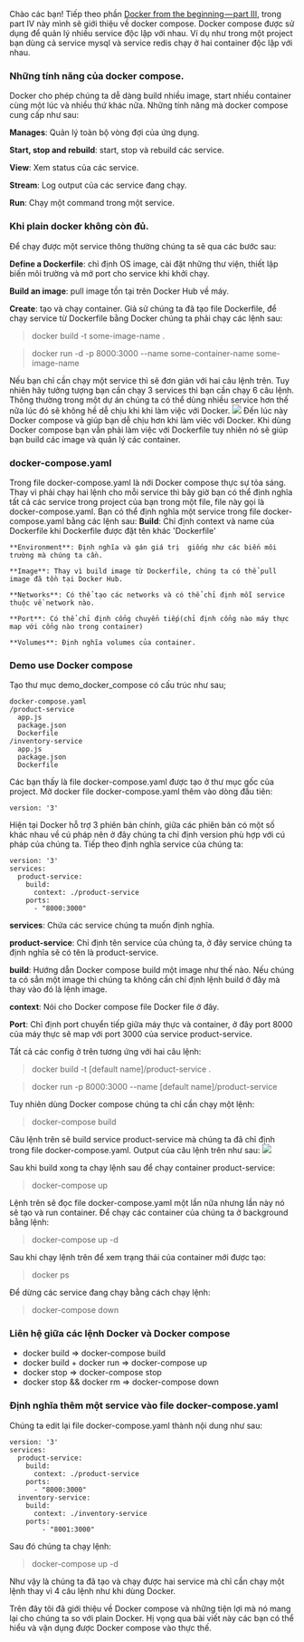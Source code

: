 Chào các bạn! Tiếp theo phần [Docker from the beginning — part III](https://viblo.asia/p/docker-from-the-beginning-part-iii-3P0lP48blox), trong part IV này mình sẽ giới thiệu về docker compose. Docker compose được sử dụng để quản lý nhiều service độc lập với nhau. Ví dụ như trong một project bạn dùng cả service mysql và service redis chạy ở hai container độc lập với nhau.
### Những tính năng của docker compose.
Docker cho phép chúng ta dễ dàng build nhiều image, start nhiều container cùng một lúc và nhiều thứ khác nữa. Những tính năng mà docker compose cung cấp như sau:

   **Manages**: Quản lý toàn bộ vòng đợi của ứng dụng.
   
   **Start, stop and rebuild**: start, stop và rebuild các service.
   
   **View**: Xem status của các service.
   
   **Stream**: Log output của các service đang chạy.
   
   **Run**:  Chạy một command trong một service.
### Khi plain docker không còn đủ.
Để chạy được một service thông thường chúng ta sẽ qua các bước sau:
   
   **Define a Dockerfile**: chỉ định OS image, cài đặt những thư viện, thiết lập biến môi trường và mở port cho service khi khởi chạy.
   
   **Build an image**: pull image tồn tại trên Docker Hub về máy.
   
   **Create**: tạo và chạy container.
Giả sử chúng ta đã tạo file Dockerfile, để chạy service từ Dockerfile bằng Docker chúng ta phải chạy các lệnh sau:
> docker build -t some-image-name .

> docker run -d -p 8000:3000 --name some-container-name some-image-name

Nếu bạn chỉ cần chạy một service thì sẽ đơn giản với hai câu lệnh trên. Tuy nhiên hãy tưởng tượng bạn cần chạy 3 services thì bạn cần chạy 6 câu lệnh. Thông thường trong một dự án chúng ta có thể dùng nhiều service hơn thế nữa lúc đó sẽ không hề dễ chịu khi khi làm việc với Docker.
![](https://images.viblo.asia/daef3d4a-9ba6-4f38-baef-fdc9f93d1ed4.gif)
Đến lúc này Docker compose và giúp bạn dễ chịu hơn khi làm viêc với Docker. Khi dùng Docker compose bạn vẫn phải làm việc với Dockerfile tuy nhiên nó sẽ giúp bạn build các image và quản lý các container.
### docker-compose.yaml
Trong file docker-compose.yaml là nới Docker compose thực sự tỏa sáng. Thay vì phải chạy hai lệnh cho mỗi service thì bây giờ bạn có thể định nghĩa tất cả các service trong project của bạn trong một file, file này gọi là docker-compose.yaml. Bạn có thể định nghĩa một service trong file docker-compose.yaml bằng các lệnh sau:
    **Build**: Chỉ định context và name của Dockerfile khi Dockerfile được đặt tên khác 'Dockerfile'
    
    **Environment**: Định nghĩa và gán giá trị  giống như các biến môi trường mà chúng ta cần.
    
    **Image**: Thay vì build image từ Dockerfile, chúng ta có thể pull image đã tồn tại Docker Hub.
    
    **Networks**: Có thể tạo các networks và có thể chỉ định mỗi service thuộc về network nào.
    
    **Port**: Có thể chỉ định cổng chuyển tiếp(chỉ định cổng nào máy thực map với cổng nào trong container)
    
    **Volumes**: Định nghĩa volumes của container.
### Demo use Docker compose
Tạo thư mục demo_docker_compose có cấu trúc như sau;
```
docker-compose.yaml
/product-service
  app.js
  package.json
  Dockerfile
/inventory-service
  app.js
  package.json
  Dockerfile
```
Các bạn thấy là file docker-compose.yaml được tạo ở thư mục gốc của project.
Mở docker file docker-compose.yaml thêm vào dòng đầu tiên:
```
version: '3'
```
Hiện tại Docker hỗ trợ 3 phiên bản chính, giữa các phiên bản có một số khác nhau về cú pháp nên ở đây chúng ta chỉ định version phù hợp với cú pháp của chúng  ta.
Tiếp theo định nghĩa  service của chúng ta:
```
version: '3'
services:
  product-service:
    build:
      context: ./product-service
    ports:
      - "8000:3000"
```
**services**: Chứa các service chúng ta muốn định nghĩa.

**product-service**: Chỉ định tên service của chúng ta, ở đây service chúng ta định nghĩa sẽ có tên là product-service.

**build**: Hướng dẫn Docker compose build một image như thế nào. Nếu chúng ta có sẳn một image thì chúng ta không cần chỉ định lệnh build ở đây mà thay vào đó là lệnh image.

**context**:  Nói cho Docker compose file Docker file ở đây.

**Port**: Chỉ định port chuyển tiếp giữa máy thực và container, ở đây port 8000 của máy thực sẽ map với port 3000 của service product-service.

Tất cả các config ở trên tương ứng với hai câu lệnh:
> docker build -t [default name]/product-service .

> docker run -p 8000:3000 --name [default name]/product-service

Tuy nhiên dùng Docker compose chúng ta chỉ cần chạy một lệnh:
> docker-compose build

Câu lệnh trên sẽ build service product-service mà chúng ta đã chỉ định trong file docker-compose.yaml. Output của câu lệnh trên như sau:
![](https://images.viblo.asia/a830a79b-db53-4c9c-a42e-1b93172899c0.png)

Sau khi build xong ta chạy lệnh sau để chạy container product-service:
> docker-compose up

Lệnh trên sẽ đọc file docker-compose.yaml một lần nữa nhưng lần này nó sẽ tạo và run container. 
Để chạy các container của chúng ta ở background bằng lệnh:
> docker-compose up -d

Sau khi chạy lệnh trên để xem trạng thái của container mới được tạo:
> docker ps

Để dừng các service đang chạy bằng cách chạy lệnh:
> docker-compose down

### Liên hệ giữa các lệnh Docker và Docker compose
* docker build => docker-compose build
* docker build + docker run => docker-compose up
* docker stop => docker-compose stop
* docker stop && docker rm => docker-compose down
### Định nghĩa thêm một service vào file docker-compose.yaml
Chúng ta edit lại file docker-compose.yaml thành nội dung như sau:
```
version: '3'
services:
  product-service:
    build:
      context: ./product-service
    ports:
      - "8000:3000"
  inventory-service:
    build:
      context: ./inventory-service
    ports:
        - "8001:3000"
```
Sau đó chúng ta chạy lệnh:
> docker-compose up -d

Như vậy là chúng ta đã tạo và chạy được hai service mà chỉ cần chạy một lệnh thay vì 4 câu lệnh như khi dùng Docker.

Trên đây tôi đã giới thiệu về Docker compose và những tiện lợi mà nó mang lại cho chúng ta so với plain Docker. Hị vọng qua bài viết này các bạn có thể hiểu và vận dụng được Docker compose vào thực thế.
